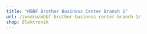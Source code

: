 ```yaml
---
title: "MBBF Brother Business Center Branch 1"
url: /zwedru/mbbf-brother-business-center-branch-1/
shop: Elektronik
---
```

